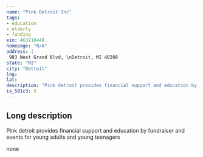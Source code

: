 ```yaml
---
name: "Pink Detroit Inc"
tags:
- education
- elderly
- funding
ein: 463218448
homepage: "N/A"
address: |
 983 West Grand Blvd, \nDetroit, MI 48208
state: "MI"
city: "Detroit"
lng: 
lat: 
description: "Pink detroit provides financial support and education by fundraiser and events for young adults and young teenagers"
is_501c3: X
---
```


## Long description

Pink detroit provides financial support and education by fundraiser and events for young adults and young teenagers
  
  none
